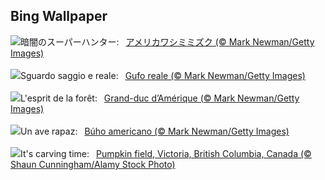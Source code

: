 ## Bing Wallpaper
![](https://www.bing.com/th?id=OHR.GreatOwl_JA-JP6299309375_UHD.jpg&w=1000)暗闇のスーパーハンター:&nbsp;&ensp;[アメリカワシミミズク (© Mark Newman/Getty Images)](https://www.bing.com/th?id=OHR.GreatOwl_JA-JP6299309375_UHD.jpg)
<br><br/>
![](https://www.bing.com/th?id=OHR.GreatOwl_IT-IT0398137154_UHD.jpg&w=1000)Sguardo saggio e reale:&nbsp;&ensp;[Gufo reale (© Mark Newman/Getty Images)](https://www.bing.com/th?id=OHR.GreatOwl_IT-IT0398137154_UHD.jpg)
<br><br/>
![](https://www.bing.com/th?id=OHR.GreatOwl_FR-FR5138937408_UHD.jpg&w=1000)L'esprit de la forêt:&nbsp;&ensp;[Grand-duc d’Amérique (© Mark Newman/Getty Images)](https://www.bing.com/th?id=OHR.GreatOwl_FR-FR5138937408_UHD.jpg)
<br><br/>
![](https://www.bing.com/th?id=OHR.GreatOwl_ES-ES3211989343_UHD.jpg&w=1000)Un ave rapaz:&nbsp;&ensp;[Búho americano (© Mark Newman/Getty Images)](https://www.bing.com/th?id=OHR.GreatOwl_ES-ES3211989343_UHD.jpg)
<br><br/>
![](https://www.bing.com/th?id=OHR.PumpkinMist_EN-GB3442164474_UHD.jpg&w=1000)It's carving time:&nbsp;&ensp;[Pumpkin field, Victoria, British Columbia, Canada (© Shaun Cunningham/Alamy Stock Photo)](https://www.bing.com/th?id=OHR.PumpkinMist_EN-GB3442164474_UHD.jpg)
<br><br/>

